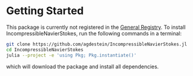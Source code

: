 # Getting Started

This package is currently not registered in the [General
Registry](https://github.com/JuliaRegistries/General). To install
IncompressibleNavierStokes, run the following commands in a terminal:

```sh
git clone https://github.com/agdestein/IncompressibleNavierStokes.jl
cd IncompressibleNavierStokes
julia --project -e 'using Pkg; Pkg.instantiate()'
```

which will download the package and install all dependencies.
